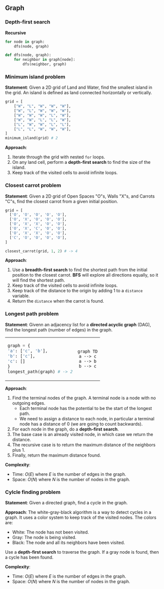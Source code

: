## Graph

### Depth-first search

**Recursive**
```python
for node in graph:
    dfs(node, graph)

def dfs(node, graph):
    for neighbor in graph[node]:
        dfs(neighbor, graph)
```

### Minimum island problem

**Statement**: Given a 2D grid of Land and Water, find the smallest island in the grid. An island is defined as land connected horizontally or vertically.

```python
grid = [
    ["W", "L", "W", "W", "W"],
    ["W", "L", "W", "W", "W"],
    ["W", "W", "W", "L", "W"],
    ["W", "W", "L", "L", "W"],
    ["L", "W", "W", "L", "L"],
    ["L", "L", "W", "W", "W"],
]
minimum_island(grid) # 2
```
**Approach**:
1. Iterate through the grid with nested ```for``` loops.
2. On any land cell, perform a **depth-first search** to find the size of the island.
3. Keep track of the visited cells to avoid infinite loops.

### Closest carrot problem

**Statement**: Given a 2D grid of Open Spaces "O"s, Walls "X"s, and Carrots "C"s, find the closest carrot from a given initial position.

```python
grid = [
  ['O', 'O', 'O', 'O', 'O'],
  ['O', 'X', 'O', 'O', 'O'],
  ['O', 'X', 'X', 'O', 'O'],
  ['O', 'X', 'C', 'O', 'O'],
  ['O', 'X', 'X', 'O', 'O'],
  ['C', 'O', 'O', 'O', 'O'],
]

closest_carrot(grid, 1, 2) # -> 4
```
**Approach**:
1. Use a **breadth-first search** to find the shortest path from the initial position to the closest carrot. **BFS** will explore all directions equally, so it will find the shortest path.
2. Keep track of the visited cells to avoid infinite loops.
3. Keep track of the distance to the origin by adding 1 to a ```distance``` variable.
4. Return the ```distance``` when the carrot is found.

### Longest path problem

**Statement**: Givenn an adjacency list for a **directed acyclic graph** (DAG), find the longest path (number of edges) in the graph.


<table>
<tr>
<td>

```python
graph = {
'a': ['c', 'b'],
'b': ['c'],
'c': []
}
longest_path(graph) # -> 2
```

</td>
<td style="text-align: center;">


```mermaid
graph TD
a --> c
a --> b
b --> c
```

</td>
</tr>
</table>


**Approach**: 
1. Find the terminal nodes of the graph. A terminal node is a node with no outgoing edges.
    - Each terminal node has the potential to be the start of the longest path.
    - We need to assign a distance to each node, in particular a terminal node has a distance of 0 (we are going to count backwards).
2. For each node in the graph, do a **depth-first search**.
3. The base case is an already visited node, in which case we return the distance.
4. The recursive case is to return the maximum distance of the neighbors plus 1.
5. Finally, return the maximum distance found.

**Complexity**:
- Time: $O(E)$ where $E$ is the number of edges in the graph.
- Space: $O(N)$ where $N$ is the number of nodes in the graph.



### Cylcle finding problem

**Statement**: Given a directed graph, find a cycle in the graph.

**Approach**: The white-gray-black algorithm is a way to detect cycles in a graph. It uses a color system to keep track of the visited nodes. The colors are:
- White: The node has not been visited.
- Gray: The node is being visited.
- Black: The node and all its neighbors have been visited.


Use a **depth-first search** to traverse the graph. If a gray node is found, then a cycle has been found.



**Complexity**:
- Time: $O(E)$ where $E$ is the number of edges in the graph.
- Space: $O(N)$ where $N$ is the number of nodes in the graph.

